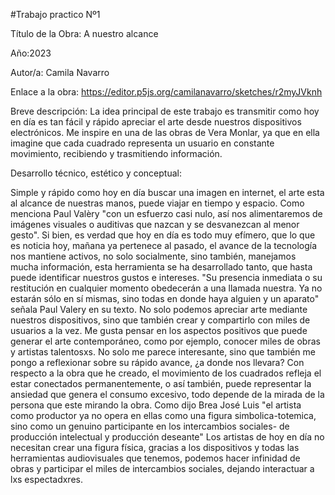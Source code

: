 #Trabajo practico Nº1

Título de la Obra: A nuestro alcance

Año:2023

Autor/a: Camila Navarro

Enlace a la obra: https://editor.p5js.org/camilanavarro/sketches/r2myJVknh

Breve descripción:
La idea principal de este trabajo es transmitir como hoy en día es tan fácil y rápido apreciar el arte desde nuestros dispositivos electrónicos.
Me inspire en una de las obras de Vera Monlar, ya que en ella imagine que cada cuadrado representa un usuario en constante movimiento, recibiendo y trasmitiendo información.

Desarrollo técnico, estético y conceptual:

Simple y rápido como hoy en día buscar una imagen en internet, el arte esta al alcance de nuestras manos, puede viajar en tiempo y espacio. Como menciona Paul Valèry "con un esfuerzo casi nulo, así nos alimentaremos de imágenes visuales o auditivas que nazcan y se desvanezcan al menor gesto". Si bien, es verdad que hoy en día es todo muy efímero, que lo que es noticia hoy, mañana ya pertenece al pasado, el avance de la tecnología nos mantiene activos, no solo socialmente, sino también, manejamos mucha información, esta herramienta se ha desarrollado tanto, que hasta puede identificar nuestros gustos e intereses.
 "Su presencia inmediata o su restitución en cualquier momento obedecerán a una llamada nuestra. Ya no estarán sólo en sí mismas, sino todas en donde haya alguien y un aparato" señala Paul Valery en su texto. No solo podemos apreciar arte mediante nuestros dispositivos, sino que también crear y compartirlo con miles de usuarios a la vez.
Me gusta pensar en los aspectos positivos que puede generar el arte contemporáneo, como por ejemplo, conocer miles de obras y artistas talentosxs. No solo me parece interesante, sino que también me pongo a reflexionar sobre su rápido avance, ¿a donde nos llevara?
Con respecto a la obra que he creado, el movimiento de los cuadrados refleja el estar conectados permanentemente, o así también, puede representar la ansiedad que genera el consumo excesivo, todo depende de la mirada de la persona que este mirando la obra.
Como dijo Brea José Luis "el artista como productor ya no opera en ellas como una figura simbolica-totemica, sino como un genuino participante en los intercambios sociales- de producción intelectual y producción deseante" Los artistas de hoy en día no necesitan crear una figura física, gracias a los dispositivos y todas las herramientas audiovisuales que tenemos, podemos hacer infinidad de obras y participar el miles de intercambios sociales, dejando interactuar a lxs espectadxres.